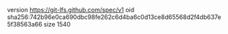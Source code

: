 version https://git-lfs.github.com/spec/v1
oid sha256:742b96e0ca690dbc98fe262c6d4ba6c0d13ce8d65568d2f4db637e5f38563a66
size 1540
